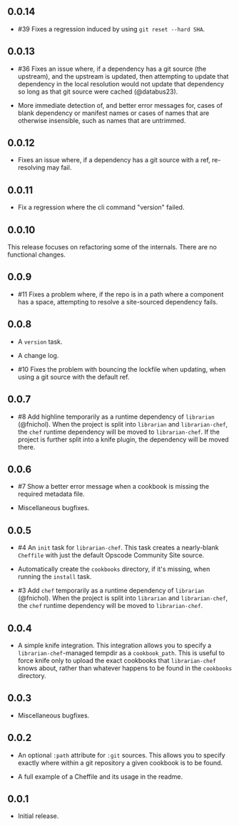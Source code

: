 ## 0.0.14

* \#39 Fixes a regression induced by using `git reset --hard SHA`.

## 0.0.13

* \#36 Fixes an issue where, if a dependency has a git source (the upstream), and the upstream is updated,
    then attempting to update that dependency in the local resolution would not update that dependency so
    long as that git source were cached (@databus23).

* More immediate detection of, and better error messages for, cases of blank dependency or manifest names
    or cases of names that are otherwise insensible, such as names that are untrimmed.

## 0.0.12

* Fixes an issue where, if a dependency has a git source with a ref, re-resolving may fail.

## 0.0.11

* Fix a regression where the cli command "version" failed.

## 0.0.10

This release focuses on refactoring some of the internals. There are no functional changes.

## 0.0.9

* \#11 Fixes a problem where, if the repo is in a path where a component has a space, attempting to resolve a
    site-sourced dependency fails.

## 0.0.8

* A `version` task.

* A change log.

* \#10 Fixes the problem with bouncing the lockfile when updating, when using a git source with the default ref.

## 0.0.7

* \#8 Add highline temporarily as a runtime dependency of `librarian` (@fnichol).
  When the project is split into `librarian` and `librarian-chef`, the `chef` runtime dependency will
    be moved to `librarian-chef`. If the project is further split into a knife plugin, the dependency
    will be moved there.

## 0.0.6

* \#7 Show a better error message when a cookbook is missing the required metadata file.

* Miscellaneous bugfixes.

## 0.0.5

* \#4 An `init` task for `librarian-chef`.
  This task creates a nearly-blank `Cheffile` with just the default Opscode Community Site source.

* Automatically create the `cookbooks` directory, if it's missing, when running the `install` task.

* \#3 Add `chef` temporarily as a runtime dependency of `librarian` (@fnichol).
  When the project is split into `librarian` and `librarian-chef`, the `chef` runtime dependency will
    be moved to `librarian-chef`.

## 0.0.4

* A simple knife integration.
  This integration allows you to specify a `librarian-chef`-managed tempdir as a `cookbook_path`.
  This is useful to force knife only to upload the exact cookbooks that `librarian-chef` knows
    about, rather than whatever happens to be found in the `cookbooks` directory.

## 0.0.3

* Miscellaneous bugfixes.

## 0.0.2

* An optional `:path` attribute for `:git` sources.
  This allows you to specify exactly where within a git repository a given cookbook is to be found.

* A full example of a Cheffile and its usage in the readme.

## 0.0.1

* Initial release.
